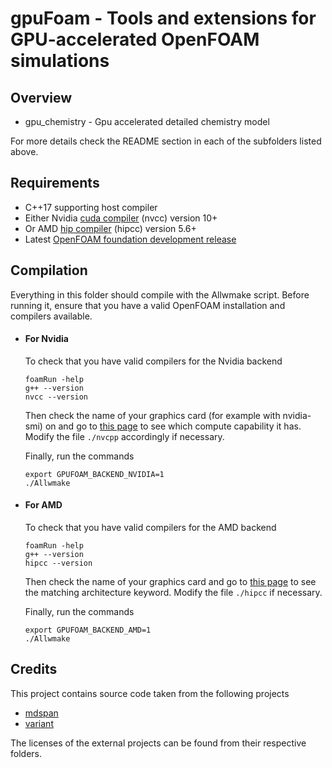 # gpuFoam - Tools and extensions for GPU-accelerated OpenFOAM simulations

## Overview
* gpu_chemistry - Gpu accelerated detailed chemistry model

For more details check the README section in each of the subfolders listed above.

## Requirements
* C++17 supporting host compiler
* Either Nvidia [cuda compiler](https://developer.nvidia.com/hpc-sdk) (nvcc) version 10+
* Or AMD [hip compiler](https://rocm.docs.amd.com/projects/HIP/en/docs-6.0.0/how_to_guides/install.html) (hipcc) version 5.6+
* Latest [OpenFOAM foundation development release](https://openfoam.org/version/dev/)

## Compilation
Everything in this folder should compile with the Allwmake script. Before running it, ensure that you have a valid OpenFOAM installation and compilers available.

* #### For Nvidia

    To check that you have valid compilers for the Nvidia backend
    ```
    foamRun -help
    g++ --version
    nvcc --version
    ```

    Then check the name of your graphics card (for example with nvidia-smi) on and go to [this page](https://developer.nvidia.com/cuda-gpus) to see which compute capability it has. Modify the file ```./nvcpp``` accordingly if necessary.



    Finally, run the commands
    ```
    export GPUFOAM_BACKEND_NVIDIA=1
    ./Allwmake
    ```

* #### For AMD

    To check that you have valid compilers for the AMD backend
    ```
    foamRun -help
    g++ --version
    hipcc --version
    ```
    Then check the name of your graphics card and go to [this page](https://llvm.org/docs/AMDGPUUsage.html#processors) to see the matching architecture keyword. Modify the file ```./hipcc``` if necessary.

    Finally, run the commands
    ```
    export GPUFOAM_BACKEND_AMD=1
    ./Allwmake
    ```



## Credits
This project contains source code taken from the following projects

* [mdspan](https://github.com/kokkos/mdspan)
* [variant](https://github.com/bryancatanzaro/variant)

The licenses of the external projects can be found from their respective folders.